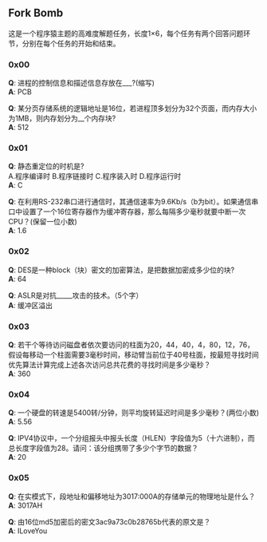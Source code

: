 ## Fork Bomb
这是一个程序猿主题的高难度解题任务，长度1×6，每个任务有两个回答问题环节，分别在每个任务的开始和结束。

### 0x00
**Q**: 进程的控制信息和描述信息存放在___?(缩写)  
**A**: PCB

**Q**: 某分页存储系统的逻辑地址是16位，若进程顶多划分为32个页面，而内存大小为1MB，则内存划分为__个内存块?  
**A**: 512

### 0x01
**Q**: 静态重定位的时机是?   
A.程序编译时 B.程序链接时 C.程序装入时 D.程序运行时  
**A**: C  

**Q**: 在利用RS-232串口进行通信时，其通信速率为9.6Kb/s（b为bit）。如果通信串口中设置了一个16位寄存器作为缓冲寄存器，那么每隔多少毫秒就要中断一次CPU？(保留一位小数)  
**A**: 1.6

### 0x02
**Q**: DES是一种block（块）密文的加密算法，是把数据加密成多少位的块?  
**A**: 64

**Q**: ASLR是对抗_____攻击的技术。（5个字）  
**A**: 缓冲区溢出

### 0x03
**Q**: 若干个等待访问磁盘者依次要访问的柱面为20，44，40，4，80，12，76，假设每移动一个柱面需要3毫秒时间，移动臂当前位于40号柱面，按最短寻找时间优先算法计算完成上述各次访问总共花费的寻找时间是多少毫秒？  
**A**: 360

### 0x04
**Q**: 一个硬盘的转速是5400转/分钟，则平均旋转延迟时间是多少毫秒？(两位小数)  
**A**: 5.56

**Q**: IPV4协议中，一个分组报头中报头长度（HLEN）字段值为5（十六进制），而总长度字段值为28。请问：该分组携带了多少个字节的数据？  
**A**: 20

### 0x05
**Q**: 在实模式下，段地址和偏移地址为3017:000A的存储单元的物理地址是什么？  
**A**: 3017AH

**Q**: 由16位md5加密后的密文3ac9a73c0b28765b代表的原文是？  
**A**: ILoveYou
